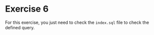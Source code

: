 # Exercise 6

For this exercise, you just need to check the `index.sql` file to check the defined query.
